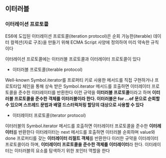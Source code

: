 ## 이터러블


### 이터레이션 프로토콜

ES6에 도입된 이터레이션 프로토콜(iteration protocol)은 순회 가능한(iterable) 데이터 컬렉션(자료 구조)을 만들기 위해 ECMA Script 사양에 정의하여 미리 약속한 규칙이다

이터레이션 프로토콜에는 이터러블 프로토콜과 이터레이터 프로토콜이 있다


- 이터러블 프로토콜(iterable protocol)

Well-known Symbol.iterator를 프로퍼티 키로 사용한 메서드를 직접 구현하거나 프로토타입 체인을 통해 상속 받은 Symbol.iterator 메서드를 호출하면
이터레이터 프로토콜을 준수한 이터레이터를 반환한다
이런 규약을 **이터러블 프로토콜**이라고 하며 **이터러블 프로토콜을 준수한 객체를 이터러블이라 한다. 이터러블은 for ...of 문으로 순회할 수 있으며 스프레드 문법과 배열 드스터럭처링 할당의 대상으로 사용할 수 있다**

- 이터레이터 프로토콜(iterator protocol)

이터러블의 Symbol.iterator 메서드를 호출하면 이터레이터 프로토콜을 준수한 **이터레이터**를 반환한다
이터레이터는 next 메서드를 호출하면 이터러블 순회하며 value와 done 프로퍼티를 갖는 **이터레이터 리절트 객체**를 반환한다
이러한 규약을 이터레이터 프로토콜이라 하며, **이터레이터 프로토콜을 준수한 객체를 이터레이터**라 한다.
이터레이터는 이터러블의 요소를 탐색하기 위한 포인터 역할을 한다